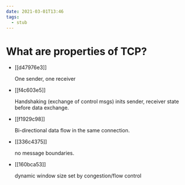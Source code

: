```yaml
---
date: 2021-03-01T13:46
tags: 
  - stub
---
```


# What are properties of TCP?

- [[d47976e3]]

  One sender, one receiver

- [[f4c603e5]]

  Handshaking (exchange of control msgs) inits sender, receiver state before data exchange.

- [[f1929c98]]

  Bi-directional data flow in the same connection.

- [[336c4375]]

  no message boundaries.

- [[160bca53]]

  dynamic window size set by congestion/flow control

